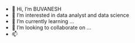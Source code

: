 - 👋 Hi, I’m BUVANESH
- 👀 I’m interested in data analyst and data science
- 🌱 I’m currently learning ...
- 💞️ I’m looking to collaborate on ...
- 📫 

